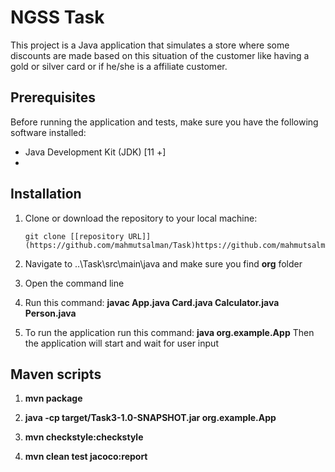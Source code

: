 # NGSS Task

This project is a Java application that simulates a store where some discounts are made based on this situation
of the customer like having a gold or silver card or if he/she is a affiliate customer.

## Prerequisites

Before running the application and tests, make sure you have the following software installed:

- Java Development Kit (JDK) [11 +]
-

## Installation

1. Clone or download the repository to your local machine:

   ```shell
   git clone [[repository URL]](https://github.com/mahmutsalman/Task)https://github.com/mahmutsalman/Task
2. Navigate to ..\Task\src\main\java and make sure you find **org** folder
3. Open the command line
4. Run this command: **javac App.java Card.java Calculator.java Person.java**
5. To run the application run this command:  **java org.example.App**
Then the application will start and wait for user input


## Maven scripts

1. **mvn package**

2. **java -cp target/Task3-1.0-SNAPSHOT.jar org.example.App** 

3. **mvn checkstyle:checkstyle** 

4. **mvn clean test jacoco:report**




